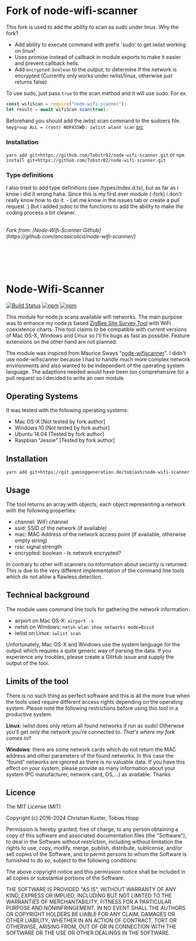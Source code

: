 # Fork of node-wifi-scanner

This fork is used to add the ability to scan as sudo under linux.
Why the fork?

- Add ability to execute command with prefix 'sudo' to get iwlist working on linux!
- Uses promise instead of callback in module exports to make it easier and prevent callback hells.
- Add `encrypted:boolean` to the output, to determine if the network is encrypted (Currently only works under iwlist/linux, otherwise just returns false)


To use sudo, just pass `true` to the scan method and it will use sudo.
For ex.
```js
const wifiScan = require("node-wifi-scanner");
let result = await wifiScan.scan(true);
```

Beforehand you should add the iwlist scan command to the sudoers file.
`%mygroup ALL = (root) NOPASSWD: iwlist wlanX scan` [src](https://stackoverflow.com/questions/53710368/how-do-i-add-typescript-types-to-a-javascript-module-without-switching-to-typesc)


### Installation
`yarn add git+https://github.com/Tobstr02/node-wifi-scanner.git`
or `npm install git+https://github.com/Tobstr02/node-wifi-scanner.git`


### Type definitions
I also tried to add type definitions (see /types/index.d.ts), but as far as i know i did it wrong haha.
Since this is my first ever module (-fork) i don't really know how to do it. - Let me know in the issues tab or create a pull request :)
But i added jsdoc to the functions to add the ability to make the coding process a bit cleaner.


<br>
<i>Fork from: [Node-Wifi-Scanner Github](https://github.com/ancasicolica/node-wifi-scanner/)</i>


<br><br>
----
# Node-Wifi-Scanner


[![Build Status](https://travis-ci.org/ancasicolica/node-wifi-scanner.svg?branch=master)](https://travis-ci.org/ancasicolica/node-wifi-scanner)
[![npm](https://img.shields.io/npm/v/node-wifi-scanner.svg)]()
[![npm](https://img.shields.io/npm/dt/node-wifi-scanner.svg)](https://www.npmjs.com/package/node-wifi-scanner)

This module for node.js scans available wifi networks. The main purpose was to enhance my node.js based
[ZigBee Site Survey Tool](http://ancasicolica.github.io/ZigBeeSiteSurvey/) with WiFi coexistence charts. This tool
claims to be compatible with current versions of Mac OS-X, Windows and Linux so I'll fix bugs as fast as possible.
Feature extensions on the other hand are not planned.

The module was inspired from Maurice Sways "[node-wifiscanner](https://github.com/mauricesvay/node-wifiscanner)". I didn't use node-wifiscanner because I
had to handle much more complex network environments and also wanted to be independent of the operating
system language. The adaptions needed would have been too comprehensive for a pull request so I decided to write an own module.

## Operating Systems

It was tested with the following operating systems:
* Mac OS-X [Not tested by fork author]
* Windows 10 [Not tested by fork author]
* Ubuntu 14.04 [Tested by fork author]
* Raspbian "Jessie" [Tested by fork author]

## Installation

    yarn add git+https://git.gaminggeneration.de/tobiash/node-wifi-scanner

## Usage

The tool returns an array with objects, each object representing a network with the following properties:

* channel: WiFi channel
* ssid: SSID of the network (if available)
* mac: MAC Address of the network access point (if available, otherwise empty string)
* rssi: signal strength
* encrypted: boolean - Is network encrypted?

In contrary to other wifi scanners no information about security is returned. This is due to the very different implementation
of the command line tools which do not allow a flawless detection.

## Technical background

The module uses command line tools for gathering the network information:

* airport on Mac OS-X: `airport -s`
* netsh on Windows: `netsh wlan show networks mode=Bssid`
* iwlist on Linux: `iwlist scan`


Unfortunately, Mac OS-X and Windows use the system language for the output which requires a quite
generic way of parsing the data. If you experience any troubles, please create a GitHub issue and supply
the output of the tool.

## Limits of the tool

There is no such thing as perfect software  and this is all the more true when the tools used require different 
access rights depending on
the operating system. Please note the following restrictions 
before using this tool in a productive system.

**Linux**: iwlist does only return all found networks if run as sudo! Otherwise you'll
get only the network you're connected to. <i>That's where my fork comes in!!</i>

**Windows**: there are some network cards which do not 
return the MAC address and other parameters of the found networks. In this case
the "found" networks are ignored as there is no valuable data. If you have this effect
on your system, please provide as many information about your system (PC manufacturer, network
card, OS,...) as available. Thanks

## Licence

The MIT License (MIT)

Copyright (c) 2016-2024 Christian Kuster, Tobias Hopp

Permission is hereby granted, free of charge, to any person obtaining a copy
of this software and associated documentation files (the "Software"), to deal
in the Software without restriction, including without limitation the rights
to use, copy, modify, merge, publish, distribute, sublicense, and/or sell
copies of the Software, and to permit persons to whom the Software is
furnished to do so, subject to the following conditions:

The above copyright notice and this permission notice shall be included in all
copies or substantial portions of the Software.

THE SOFTWARE IS PROVIDED "AS IS", WITHOUT WARRANTY OF ANY KIND, EXPRESS OR
IMPLIED, INCLUDING BUT NOT LIMITED TO THE WARRANTIES OF MERCHANTABILITY,
FITNESS FOR A PARTICULAR PURPOSE AND NONINFRINGEMENT. IN NO EVENT SHALL THE
AUTHORS OR COPYRIGHT HOLDERS BE LIABLE FOR ANY CLAIM, DAMAGES OR OTHER
LIABILITY, WHETHER IN AN ACTION OF CONTRACT, TORT OR OTHERWISE, ARISING FROM,
OUT OF OR IN CONNECTION WITH THE SOFTWARE OR THE USE OR OTHER DEALINGS IN THE
SOFTWARE.

